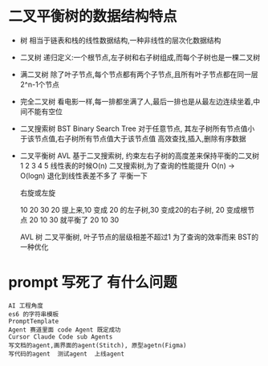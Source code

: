# 二叉平衡树的数据结构特点

- 树
相当于链表和栈的线性数据结构,一种非线性的层次化数据结构

- 二叉树
递归定义:一个根节点,左子树和右子树组成,而每个子树也是一棵二叉树

- 满二叉树
除了叶子节点,每个节点都有两个子节点,且所有叶子节点都在同一层
2^n-1个节点

- 完全二叉树
看电影一样,每一排都坐满了人,最后一排也是从最左边连续坐着,中间不能有空位

- 二叉搜索树 BST  Binary Search Tree
    对于任意节点, 其左子树所有节点值小于该节点值,右子树所有节点值大于该节点值
    高效查找,插入,删除有序数据

- 二叉平衡树 AVL
    基于二叉搜索树,
    约束左右子树的高度差来保持平衡的二叉树
    1
        2
            3
                4
                    5
    线性表的时候O(n)
    二叉搜索树,为了查询的性能提升 O(n) -> O(logn)
    退化到线性表差不多了
    平衡一下

    右旋或左旋

    10
        20
            30
    20 提上来,10 变成 20 的左子树,30 变成20的右子树,  20 变成根节点   20 10 30 就平衡了
        20
    10      30

    AVL 树 二叉平衡树, 叶子节点的层级相差不超过1
    为了查询的效率而来  BST的一种优化

# prompt 写死了 有什么问题
    AI 工程角度
    es6 的字符串模板
    PromptTemplate
    Agent 赛道里面 code Agent 既定成功
    Cursor Claude Code sub Agents
    写文档的agent,画界面的agent(Stitch), 原型agetn(Figma)
    写代码的agent  测试agent  上线agent